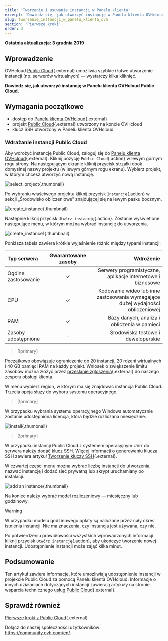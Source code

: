```yaml
---
title: 'Tworzenie i usuwanie instancji w Panelu klienta'
excerpt: 'Dowiedz się, jak utworzyć instancję w Panelu klienta OVHcloud Public Cloud'
slug: tworzenie_instancji_w_panelu_klienta_ovh
section: 'Pierwsze kroki'
order: 3
---
```


**Ostatnia aktualizacja: 3 grudnia 2019**

## Wprowadzenie

OVHcloud [Public Cloud](https://www.ovh.pl/public-cloud/){.external} umożliwia szybkie i łatwe utworzenie instancji (np. serwerów wirtualnych) — wystarczy kilka kliknięć.

**Dowiedz się, jak utworzyć instancję w Panelu klienta OVHcloud Public Cloud.**

## Wymagania początkowe

* dostęp do [Panelu klienta OVHcloud](https://www.ovh.com/auth/?action=gotomanager&from=https://www.ovh.pl/&ovhSubsidiary=pl){.external}
* projekt [Public Cloud](https://www.ovh.pl/public-cloud/){.external} utworzony na koncie OVHcloud
* klucz SSH utworzony w Panelu klienta OVHcloud

### Wdrażanie instancji Public Cloud

Aby wdrożyć instancję Public Cloud, zaloguj się do [Panelu klienta OVHcloud](https://www.ovh.com/auth/?action=gotomanager&from=https://www.ovh.pl/&ovhSubsidiary=pl){.external}. Kliknij pozycję `Public Cloud`{.action} w lewym górnym rogu strony. Na następującym ekranie kliknij przycisk strzałki obok domyślnej nazwy projektu (w lewym górnym rogu ekranu). Wybierz projekt, w którym chcesz utworzyć nową instancję.

![select_project](images/select_project.png){.thumbnail}

Po wybraniu właściwego projektu kliknij przycisk `Instancje`{.action} w sekcji „Środowisko obliczeniowe” znajdującej się na lewym pasku bocznym.

![create_instance](images/create_instance.png){.thumbnail}

Następnie kliknij przycisk `Utwórz instancję`{.action}. Zostanie wyświetlone następujące menu, w którym można wybrać instancję do utworzenia.

![create_instance1](images/create_instance1.png){.thumbnail}

Poniższa tabela zawiera krótkie wyjaśnienie różnic między typami instancji:

| Typ serwera | Gwarantowane zasoby | Wdrożenie |
| :---         |     :---:      |          ---: |
| Ogólne zastosowanie   | ✓     | Serwery programistyczne, aplikacje internetowe i biznesowe    |
| CPU     | ✓       | Kodowanie wideo lub inne zastosowania wymagające dużej wydajności obliczeniowej      |
| RAM   | ✓     | Bazy danych, analiza i obliczenia w pamięci    |
| Zasoby udostępnione    | -       | Środowiska testowe i deweloperskie      |

> [!primary]
>
Początkowo obowiązuje ograniczenie do 20 instancji, 20 rdzeni wirtualnych i 40 GB pamięci RAM na każdy projekt. Wniosek o zwiększenie limitu zasobów można złożyć przez [przesłanie zgłoszenia](https://www.ovh.com/manager/dedicated/index.html#/ticket){.external} do naszego zespołu obsługi klienta.
>


W menu wybierz region, w którym ma się znajdować instancja Public Cloud. Trzecia opcja służy do wyboru systemu operacyjnego.

> [!primary]
>
W przypadku wybrania systemu operacyjnego Windows automatycznie zostanie udostępniona licencja, która będzie rozliczana miesięcznie.
>

![install](images/os_install.png){.thumbnail}

> [!primary]
>
W przypadku instancji Public Cloud z systemem operacyjnym Unix do serwera należy dodać klucz SSH. Więcej informacji o generowaniu klucza SSH zawiera artykuł [Tworzenie kluczy SSH](https://docs.ovh.com/pl/public-cloud/tworzenie-kluczy-ssh/){.external}.
>

W czwartej części menu można wybrać liczbę instancji do utworzenia, nazwać instancję i dodać sieć prywatną lub skrypt uruchamiany po instalacji.

![add an instance](images/configure_instance.png){.thumbnail}

Na koniec należy wybrać model rozliczeniowy — miesięczny lub godzinowy.

> [!warning]
>
>W przypadku modelu godzinowego opłaty są naliczane przez cały okres istnienia instancji. Nie ma znaczenia, czy instancja jest używana, czy nie.
>


Po potwierdzeniu prawidłowości wszystkich wprowadzonych informacji kliknij przycisk `Utwórz instancję`{.action}, aby ukończyć tworzenie nowej instancji. Udostępnienie instancji może zająć kilka minut.

## Podsumowanie

Ten artykuł zawiera informacje, które umożliwiają udostępnienie instancji w projekcie Public Cloud za pomocą Panelu klienta OVHcloud. Informacje o innych działaniach dotyczących instancji zawierają artykuły na stronie wsparcia technicznego [usług Public Cloud](https://docs.ovh.com/pl/public-cloud/){.external}.

## Sprawdź również

[Pierwsze kroki z Public Cloud](https://docs.ovh.com/pl/public-cloud/tworzenie-usuwanie-projektow/){.external}

Dołącz do naszej społeczności użytkowników: <https://community.ovh.com/en/>.